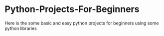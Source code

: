 # Python-Projects-For-Beginners
Here is the some basic and easy python projects for beginners using some python libraries
